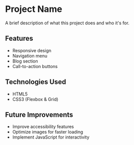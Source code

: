 # Project Name

A brief description of what this project does and who it's for.

## Features
- Responsive design  
- Navigation menu  
- Blog section  
- Call-to-action buttons  

## Technologies Used
- HTML5  
- CSS3 (Flexbox & Grid) 

## Future Improvements
- Improve accessibility features
- Optimize images for faster loading
- Implement JavaScript for interactivity